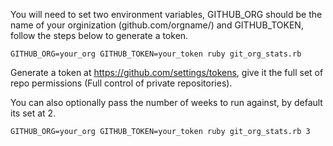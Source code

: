 You will need to set two environment variables, GITHUB_ORG should be the name of your orginization (github.com/orgname/) and GITHUB_TOKEN, follow the steps below to generate a token.

`GITHUB_ORG=your_org GITHUB_TOKEN=your_token ruby git_org_stats.rb`

Generate a token at https://github.com/settings/tokens, give it the full set of repo permissions (Full control of private repositories).

You can also optionally pass the number of weeks to run against, by default its set at 2.

`GITHUB_ORG=your_org GITHUB_TOKEN=your_token ruby git_org_stats.rb 3`
